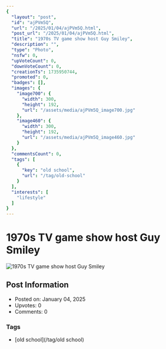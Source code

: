 ```yaml
---
{
  "layout": "post",
  "id": "ajPVm5Q",
  "url": "/2025/01/04/ajPVm5Q.html",
  "post_url": "/2025/01/04/ajPVm5Q.html",
  "title": "1970s TV game show host Guy Smiley",
  "description": "",
  "type": "Photo",
  "nsfw": 0,
  "upVoteCount": 0,
  "downVoteCount": 0,
  "creationTs": 1735950744,
  "promoted": 0,
  "badges": [],
  "images": {
    "image700": {
      "width": 300,
      "height": 192,
      "url": "/assets/media/ajPVm5Q_image700.jpg"
    },
    "image460": {
      "width": 300,
      "height": 192,
      "url": "/assets/media/ajPVm5Q_image460.jpg"
    }
  },
  "commentsCount": 0,
  "tags": [
    {
      "key": "old school",
      "url": "/tag/old-school"
    }
  ],
  "interests": [
    "lifestyle"
  ]
}
---
```


# 1970s TV game show host Guy Smiley

![1970s TV game show host Guy Smiley](/assets/media/ajPVm5Q_image700.jpg)

## Post Information

- Posted on: January 04, 2025
- Upvotes: 0
- Comments: 0

### Tags

- [old school](/tag/old school)
